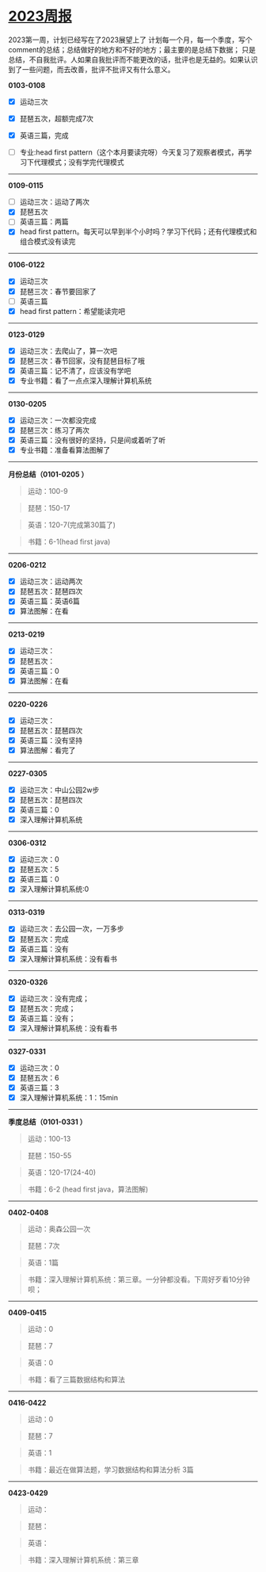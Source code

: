 # [2023周报](https://github.com/fanfan50/blog/issues/11)

2023第一周，计划已经写在了2023展望上了
计划每一个月，每一个季度，写个comment的总结；总结做好的地方和不好的地方；最主要的是总结下数据；
只是总结，不自我批评。人如果自我批评而不能更改的话，批评也是无益的。如果认识到了一些问题，而去改善，批评不批评又有什么意义。

**0103-0108**

- [x] 运动三次
- [x] 琵琶五次，超额完成7次
- [x] 英语三篇，完成
- [ ] 专业:head first pattern（这个本月要读完呀）今天复习了观察者模式，再学习下代理模式；没有学完代理模式




---

**0109-0115**

- [ ] 运动三次：运动了两次
- [x] 琵琶五次
- [ ] 英语三篇：两篇
- [x] head first pattern。每天可以早到半个小时吗？学习下代码；还有代理模式和组合模式没有读完

---

**0106-0122**

- [x] 运动三次
- [x] 琵琶三次：春节要回家了
- [ ] 英语三篇
- [x] head first pattern：希望能读完吧

---

**0123-0129**

- [x] 运动三次：去爬山了，算一次吧
- [x] 琵琶三次：春节回家，没有琵琶目标了哦
- [x] 英语三篇：记不清了，应该没有学吧
- [x] 专业书籍：看了一点点深入理解计算机系统

---

**0130-0205**

- [x] 运动三次：一次都没完成
- [x] 琵琶三次：练习了两次
- [x] 英语三篇：没有很好的坚持，只是间或着听了听
- [x] 专业书籍：准备看算法图解了

---

**月份总结（0101-0205 ）**

> 运动：100-9

> 琵琶：150-17

> 英语：120-7(完成第30篇了)

> 书籍：6-1(head first java)

---

**0206-0212**

- [x] 运动三次：运动两次
- [x] 琵琶五次：琵琶四次
- [x] 英语三篇：英语6篇
- [x] 算法图解：在看

---

**0213-0219**

- [x] 运动三次：
- [x] 琵琶五次：
- [x] 英语三篇：0
- [x] 算法图解：在看

---

**0220-0226**

- [x] 运动三次：
- [x] 琵琶五次：琵琶四次
- [x] 英语三篇：没有坚持
- [x] 算法图解：看完了

---

**0227-0305**

- [x] 运动三次：中山公园2w步
- [x] 琵琶五次：琵琶四次
- [x] 英语三篇：0
- [x] 深入理解计算机系统

---

**0306-0312**

- [x] 运动三次：0
- [x] 琵琶五次：5
- [x] 英语三篇：0
- [x] 深入理解计算机系统:0

---

**0313-0319**

- [x] 运动三次：去公园一次，一万多步
- [x] 琵琶五次：完成
- [x] 英语三篇：没有
- [x] 深入理解计算机系统：没有看书

---

**0320-0326**

- [x] 运动三次：没有完成；
- [x] 琵琶五次：完成；
- [x] 英语三篇：没有；
- [x] 深入理解计算机系统：没有看书

---

**0327-0331**

- [x] 运动三次：0
- [x] 琵琶五次：6
- [x] 英语三篇：3
- [x] 深入理解计算机系统：1：15min

---

**季度总结（0101-0331 ）**

> 运动：100-13

> 琵琶：150-55

> 英语：120-17(24-40)

> 书籍：6-2 (head first java，算法图解)

---

**0402-0408**

> 运动：奥森公园一次

> 琵琶：7次

> 英语：1篇

> 书籍：深入理解计算机系统：第三章。一分钟都没看。下周好歹看10分钟呗；

---

**0409-0415**

> 运动：0

> 琵琶：7

> 英语：0

> 书籍：看了三篇数据结构和算法

---

**0416-0422**

> 运动：0

> 琵琶：7

> 英语：1

> 书籍：最近在做算法题，学习数据结构和算法分析 3篇

---

**0423-0429**

> 运动：

> 琵琶：

> 英语：

> 书籍：深入理解计算机系统：第三章